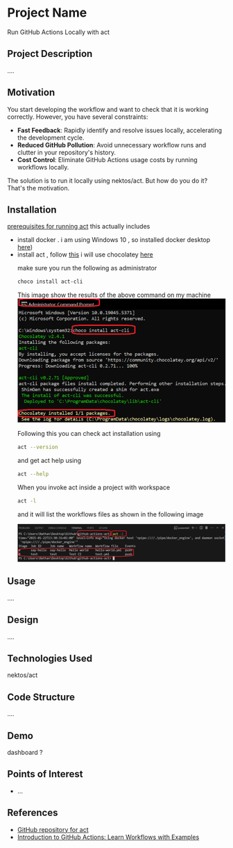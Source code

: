 <h1>Project Name</h1>
Run GitHub Actions Locally with act



<h2>Project Description</h2>
....

<h2>Motivation</h2>

You start developing the workflow and want to check that it is working correctly. However, you have several constraints:

  <ul>
    <li><strong>Fast Feedback</strong>: Rapidly identify and resolve issues locally, accelerating the development cycle.</li>
    <li><strong>Reduced GitHub Pollution</strong>: Avoid unnecessary workflow runs and clutter in your repository's history.</li>
    <li><strong>Cost Control</strong>: Eliminate GitHub Actions usage costs by running workflows locally.</li>
  </ul>



The solution is to run it locally using nektos/act. But how do you do it? That's the motivation.


<h2>Installation</h2>

<a href='https://nektosact.com/installation/index.html'>prerequisites for running act</a> this actually includes

<ul>
<li>install docker . i am using Windows 10 , so installed docker desktop <a href='https://docs.docker.com/desktop/setup/install/windows-install/'>here</a>)</li>
<li>install act , follow <a href='https://nektosact.com/installation/index.html'>this</a> 
i will use chocolatey <a href='https://nektosact.com/installation/chocolatey.html'>here</a> 

make sure you run the following as administrator

```bash
choco install act-cli
```
This image show the results of the above command on my machine 
<img src='./figs/install-act-cli-using-choco.png'/>

Following this you can check act installation using

```bash
act --version
```

and get act help using

```bash
act --help
```

When you invoke act inside a project with workspace 

```bash
act -l
```

and it will list the workflows files as shown in the following image

<img src='./figs/act-list.png'/>

</li>
</ul>

<h2>Usage</h2>
....


<h2>Design</h2>
....

<h2>Technologies Used</h2>
nektos/act

<h2>Code Structure</h2>
....

<h2>Demo</h2>
dashboard ?

<h2>Points of Interest</h2>
<ul>
    <li>...</li>
   
</ul>

<h2>References</h2>
<ul>
    <li><a href='https://github.com/nektos/act'>GitHub repository for act</a></li>
    <li><a href='https://youtu.be/x239z6DdE0A?si=Y0pzO1AkyiMUoe-T'> Introduction to GitHub Actions: Learn Workflows with Examples </a></li>

   
</ul>

